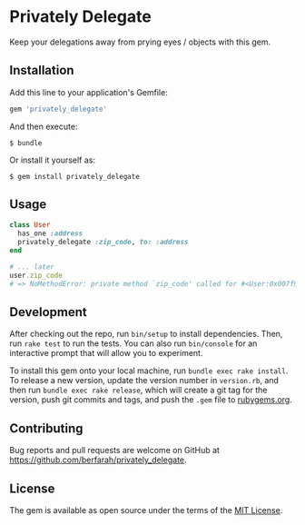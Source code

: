 # Privately Delegate

Keep your delegations away from prying eyes / objects with this gem.

## Installation

Add this line to your application's Gemfile:

```ruby
gem 'privately_delegate'
```

And then execute:

    $ bundle

Or install it yourself as:

    $ gem install privately_delegate

## Usage

```rb
class User
  has_one :address
  privately_delegate :zip_code, to: :address
end

# ... later
user.zip_code
# => NoMethodError: private method `zip_code' called for #<User:0x007f994d037288>
```

## Development

After checking out the repo, run `bin/setup` to install dependencies. Then, run `rake test` to run the tests. You can also run `bin/console` for an interactive prompt that will allow you to experiment.

To install this gem onto your local machine, run `bundle exec rake install`. To release a new version, update the version number in `version.rb`, and then run `bundle exec rake release`, which will create a git tag for the version, push git commits and tags, and push the `.gem` file to [rubygems.org](https://rubygems.org).

## Contributing

Bug reports and pull requests are welcome on GitHub at https://github.com/berfarah/privately_delegate.


## License

The gem is available as open source under the terms of the [MIT License](http://opensource.org/licenses/MIT).

